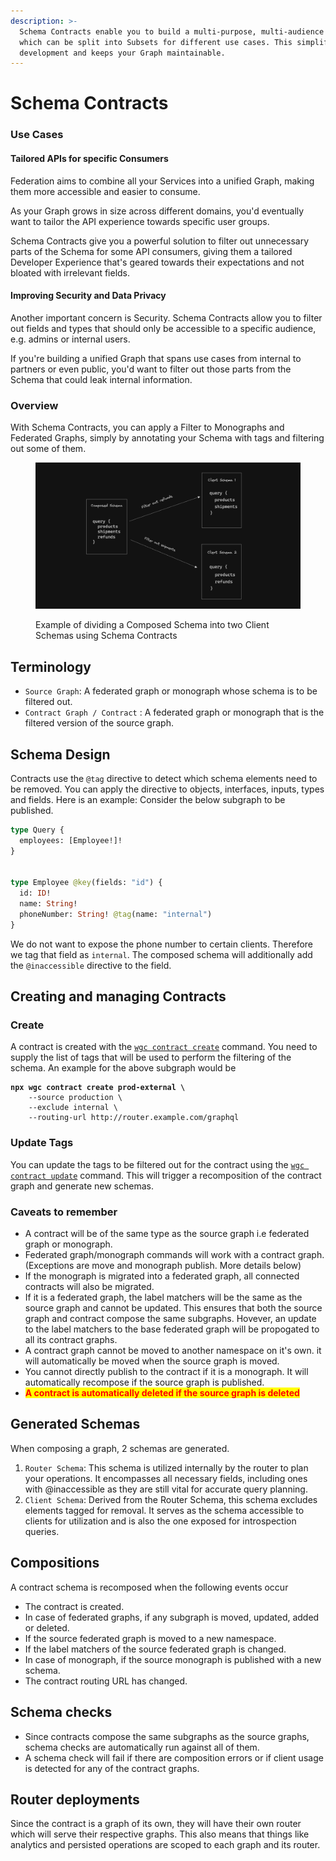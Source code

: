 ```yaml
---
description: >-
  Schema Contracts enable you to build a multi-purpose, multi-audience Graph,
  which can be split into Subsets for different use cases. This simplifies
  development and keeps your Graph maintainable.
---
```


# Schema Contracts

### Use Cases

#### Tailored APIs for specific Consumers

Federation aims to combine all your Services into a unified Graph, making them more accessible and easier to consume.

As your Graph grows in size across different domains, you'd eventually want to tailor the API experience towards specific user groups.

Schema Contracts give you a powerful solution to filter out unnecessary parts of the Schema for some API consumers, giving them a tailored Developer Experience that's geared towards their expectations and not bloated with irrelevant fields.

#### Improving Security and Data Privacy

Another important concern is Security. Schema Contracts allow you to filter out fields and types that should only be accessible to a specific audience, e.g. admins or internal users.

If you're building a unified Graph that spans use cases from internal to partners or even public, you'd want to filter out those parts from the Schema that could leak internal information.

### Overview

With Schema Contracts, you can apply a Filter to Monographs and Federated Graphs, simply by annotating your Schema with tags and filtering out some of them.

<figure><img src="../.gitbook/assets/image (113).png" alt=""><figcaption><p>Example of dividing a Composed Schema into two Client Schemas using Schema Contracts</p></figcaption></figure>

## Terminology

* `Source Graph`: A federated graph or monograph whose schema is to be filtered out.
* `Contract Graph / Contract` : A federated graph or monograph that is the filtered version of the source graph.

## Schema Design

Contracts use the `@tag` directive to detect which schema elements need to be removed. You can apply the directive to objects, interfaces, inputs, types and fields. Here is an example: Consider the below subgraph to be published.

```graphql
type Query {
  employees: [Employee!]!
}


type Employee @key(fields: "id") {
  id: ID!
  name: String!
  phoneNumber: String! @tag(name: "internal")
}
```

We do not want to expose the phone number to certain clients. Therefore we tag that field as `internal`. The composed schema will additionally add the `@inaccessible` directive to the field.

## Creating and managing Contracts

### Create

A contract is created with the [`wgc contract create`](../cli/schema-contracts/create.md) command. You need to supply the list of tags that will be used to perform the filtering of the schema.  An example for the above subgraph would be&#x20;

<pre class="language-bash"><code class="lang-bash"><strong>npx wgc contract create prod-external \
</strong>    --source production \
    --exclude internal \
    --routing-url http://router.example.com/graphql
</code></pre>

### Update Tags

You can update the tags to be filtered out for the contract using the [`wgc contract update`](../cli/schema-contracts/update.md) command. This will trigger a recomposition of the contract graph and generate new schemas.

### Caveats to remember

* A contract will be of the same type as the source graph i.e federated graph or monograph.
* Federated graph/monograph commands will work with a contract graph. (Exceptions are move and monograph publish. More details below)
* If the monograph is migrated into a federated graph, all connected contracts will also be migrated.
* If it is a federated graph, the label matchers will be the same as the source graph and cannot be updated. This ensures that both the source graph and contract compose the same subgraphs. Hovever, an update to the label matchers to the base federated graph will be propogated to all its contract graphs.
* A contract graph cannot be moved to another namespace on it's own. it will automatically be moved when the source graph is moved.
* You cannot directly publish to the contract if it is a monograph. It will automatically recompose if the source graph is published.
* <mark style="color:red;">**A contract is automatically deleted if the source graph is deleted**</mark>

## Generated Schemas

When composing a graph, 2 schemas are generated.&#x20;

1. `Router Schema`: This  schema is utilized internally by the router to plan your operations. It encompasses all necessary fields, including ones with @inaccessible as they are still vital for accurate query planning.
2. `Client Schema`: Derived from the Router Schema, this schema excludes elements tagged for removal. It serves as the schema accessible to clients for utilization and is also the one exposed for introspection queries.

## Compositions

A contract schema is recomposed when the following events occur

* The contract is created.
* In case of federated graphs, if any subgraph is moved, updated, added or deleted.
* If the source federated graph is moved to a new namespace.
* If the label matchers of the source federated graph is changed.
* In case of monograph, if the source monograph is published with a new schema.
* The contract routing URL  has changed.

## Schema checks

* Since contracts compose the same subgraphs as the source graphs, schema checks are automatically run against all of them.
* A schema check will fail if there are composition errors or if client usage is detected for any of the contract graphs.

## Router deployments

Since the contract is a graph of its own, they will have their own router which will serve their respective graphs. This also means that things like analytics and persisted operations are scoped to each graph and its router.
